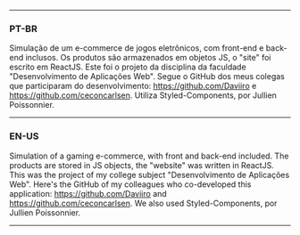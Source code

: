 
------------------------------------------------------------------------------------------

### PT-BR

Simulação de um e-commerce de jogos eletrônicos, com front-end e back-end inclusos. Os
produtos são armazenados em objetos JS, o "site" foi escrito em ReactJS. Este foi o
projeto da disciplina da faculdade "Desenvolvimento de Aplicações Web". Segue o GitHub
dos meus colegas que participaram do desenvolvimento: https://github.com/Daviiro e
https://github.com/ceconcarlsen. Utiliza Styled-Components, por Jullien Poissonnier.

------------------------------------------------------------------------------------------

### EN-US

Simulation of a gaming e-commerce, with front and back-end included. The products are
stored in JS objects, the "website" was written in ReactJS. This was the project of my
college subject "Desenvolvimento de Aplicações Web". Here's the GitHub of my colleagues
who co-developed this application: https://github.com/Daviiro and
https://github.com/ceconcarlsen. We also used Styled-Components, por Jullien Poissonnier.

------------------------------------------------------------------------------------------
